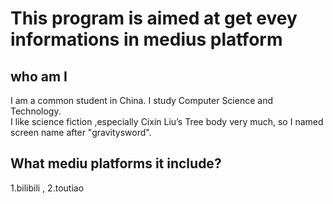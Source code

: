 This program is aimed at get evey informations in medius platform
===
who am I
---
I am a common student in China. I study Computer Science and Technology.<br>
I like science fiction ,especially Cixin Liu’s Tree body very much, so I named screen name after "gravitysword".


## What mediu platforms it include?
1.bilibili , 2.toutiao


